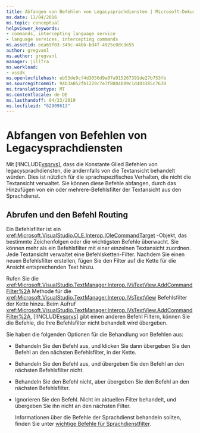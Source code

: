 ```yaml
---
title: Abfangen von Befehlen von Legacysprachdiensten | Microsoft-Dokumentation
ms.date: 11/04/2016
ms.topic: conceptual
helpviewer_keywords:
- commands, intercepting language service
- language services, intercepting commands
ms.assetid: eea69f03-349c-44bb-bd4f-4925c0dc3e55
author: gregvanl
ms.author: gregvanl
manager: jillfra
ms.workload:
- vssdk
ms.openlocfilehash: eb53de9cf4d3056d9a07a915267391de27b753fb
ms.sourcegitcommit: 94b3a052fb1229c7e7f8804b09c1d403385c7630
ms.translationtype: MT
ms.contentlocale: de-DE
ms.lasthandoff: 04/23/2019
ms.locfileid: "62909613"
---
```

# <a name="intercepting-legacy-language-service-commands"></a>Abfangen von Befehlen von Legacysprachdiensten
Mit [!INCLUDE[vsprvs](../../code-quality/includes/vsprvs_md.md)], dass die Konstante Glied Befehlen von legacysprachdiensten, die andernfalls von die Textansicht behandelt würden. Dies ist nützlich für die sprachspezifisches Verhalten, die nicht die Textansicht verwaltet. Sie können diese Befehle abfangen, durch das Hinzufügen von ein oder mehrere-Befehlsfilter der Textansicht aus den Sprachdienst.

## <a name="getting-and-routing-the-command"></a>Abrufen und den Befehl Routing
 Ein Befehlsfilter ist ein <xref:Microsoft.VisualStudio.OLE.Interop.IOleCommandTarget> -Objekt, das bestimmte Zeichenfolgen oder die wichtigsten Befehle überwacht. Sie können mehr als ein Befehlsfilter mit einer einzelnen Textansicht zuordnen. Jede Textansicht verwaltet eine Befehlsketten-Filter. Nachdem Sie einen neuen Befehlsfilter erstellen, fügen Sie den Filter auf die Kette für die Ansicht entsprechenden Text hinzu.

 Rufen Sie die <xref:Microsoft.VisualStudio.TextManager.Interop.IVsTextView.AddCommandFilter%2A> Methode für die <xref:Microsoft.VisualStudio.TextManager.Interop.IVsTextView> Befehlsfilter der Kette hinzu. Beim Aufruf <xref:Microsoft.VisualStudio.TextManager.Interop.IVsTextView.AddCommandFilter%2A>, [!INCLUDE[vsprvs](../../code-quality/includes/vsprvs_md.md)] gibt einen anderen Befehl Filtern, können Sie die Befehle, die Ihre Befehlsfilter nicht behandelt wird übergeben.

 Sie haben die folgenden Optionen für die Behandlung von Befehlen aus:

- Behandeln Sie den Befehl aus, und klicken Sie dann übergeben Sie den Befehl an den nächsten Befehlsfilter, in der Kette.

- Behandeln Sie den Befehl aus, und übergeben Sie den Befehl an den nächsten Befehlsfilter nicht.

- Behandeln Sie den Befehl nicht, aber übergeben Sie den Befehl an den nächsten Befehlsfilter.

- Ignorieren Sie den Befehl. Nicht im aktuellen Filter behandelt, und übergeben Sie ihn nicht an den nächsten Filter.

  Informationen über die Befehle der Sprachdienst behandeln sollten, finden Sie unter [wichtige Befehle für Sprachdienstfilter](../../extensibility/internals/important-commands-for-language-service-filters.md).